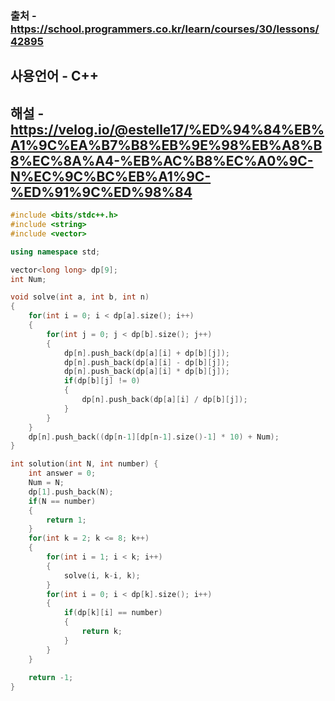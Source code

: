 ### 출처 - https://school.programmers.co.kr/learn/courses/30/lessons/42895
## 사용언어 - C++
## 해설 - https://velog.io/@estelle17/%ED%94%84%EB%A1%9C%EA%B7%B8%EB%9E%98%EB%A8%B8%EC%8A%A4-%EB%AC%B8%EC%A0%9C-N%EC%9C%BC%EB%A1%9C-%ED%91%9C%ED%98%84

```cpp
#include <bits/stdc++.h>
#include <string>
#include <vector>

using namespace std;

vector<long long> dp[9];
int Num;

void solve(int a, int b, int n)
{
    for(int i = 0; i < dp[a].size(); i++)
    {
        for(int j = 0; j < dp[b].size(); j++)
        {
            dp[n].push_back(dp[a][i] + dp[b][j]);
            dp[n].push_back(dp[a][i] - dp[b][j]);
            dp[n].push_back(dp[a][i] * dp[b][j]);
            if(dp[b][j] != 0)
            {
                dp[n].push_back(dp[a][i] / dp[b][j]);
            }
        }
    }
    dp[n].push_back((dp[n-1][dp[n-1].size()-1] * 10) + Num);
}

int solution(int N, int number) {
    int answer = 0;
    Num = N;
    dp[1].push_back(N);
    if(N == number)
    {
        return 1;
    }
    for(int k = 2; k <= 8; k++)
    {
        for(int i = 1; i < k; i++)
        {
            solve(i, k-i, k);  
        }
        for(int i = 0; i < dp[k].size(); i++)
        {
            if(dp[k][i] == number)
            {
                return k;
            }
        }
    }
    
    return -1;
}
```